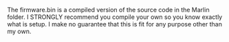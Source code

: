 The firmware.bin is a compiled version of the source code in the Marlin folder.  I STRONGLY recommend you compile your own so you know exactly what is setup.  I make no guarantee that this is fit for any purpose other than my own.
